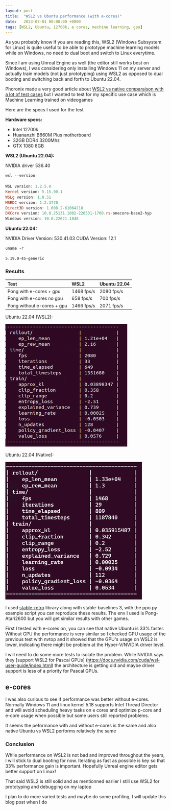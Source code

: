 ```yaml
---
layout: post
title:  "WSL2 vs Ubuntu performance (with e-cores)"
date:   2023-07-01 00:00:00 +0000
tags: [WSL2, Ubuntu, 12700k, e cores, machine learning, gpu]
---
```



As you probably know if you are reading this, WSL2 (Windows Subsystem for Linux) is quite useful to be able to prototype machine learning models while on Windows, no need to dual boot and switch to Linux everytime.

Since I am using Unreal Engine as well (the editor still works best on Windows), I was considering only installing Windows 11 on my server and actually train models (not just prototyping) using WSL2 as opposed to dual booting and switching back and forth to Ubuntu 22.04.

Phoronix made a very good article about [WSL2 vs native comparaison with a lot of test cases](https://www.phoronix.com/review/windows11-wsl2-zen4) but I wanted to test for my specific use case which is Machine Learning trained on videogames

Here are the specs I used for the test


**Hardware specs:**
*   Intel 12700k
*   Huananzhi B660M Plus motherboard
*   32GB DDR4 3200Mhz
*   GTX 1080 8GB

**WSL2 (Ubuntu 22.04):**

NVIDIA driver 536.40

```powershell
wsl --version

WSL version: 1.2.5.0
Kernel version: 5.15.90.1
WSLg version: 1.0.51
MSRDC version: 1.2.3770
Direct3D version: 1.608.2-61064218
DXCore version: 10.0.25131.1002-220531-1700.rs-onecore-base2-hyp
Windows version: 10.0.22621.1848
```

**Ubuntu 22.04:**

NVIDIA Driver Version: 530.41.03
CUDA Version: 12.1 
```shell
uname -r

5.19.0-45-generic
```

### Results


| Test        	   | WSL2               | Ubuntu 22.04 |
|:-----------------|:-------------------|:--------------------------|
| Pong with e-cores + gpu | 1468 fps/s |    2080 fps/s   |
| Pong with e-cores no gpu | 658	fps/s    | 700   fps/s          |
| Pong without e-cores + gpu | 1466 fps/s    | 2071 fps/s            |


Ubuntu 22.04 (WSL2):

![wsl2](/assets/windows/ubuntu_pong.png)

Ubuntu 22.04 (Native):

![native](/assets/windows/wsl2_pong.png)


I used [stable-retro](https://github.com/Farama-Foundation/stable-retro) library along with stable-baselines 3, with the ppo.py example script you can reproduce these results. The env I used is Pong-Atari2600 but you will get similar results with other games.

First I tested with e-cores on, you can see that native Ubuntu is 33% faster.
Without GPU the performance is very similar so I checked GPU usage of the previous test with nvtop and it showed that the GPU's usage on WSL2 is lower, indicating there might be problem at the Hyper-V/NVIDIA driver level.

I will need to do some more tests to isolate the problem. While NVIDIA says they [support WSL2 for Pascal GPUs] (https://docs.nvidia.com/cuda/wsl-user-guide/index.html) the architecture is getting old and maybe driver support is less of a priority for Pascal GPUs.


## e-cores
I was also curious to see if performance was better without e-cores. Normally Windows 11 and linux kernel 5.18 supports Intel Thread Director and will avoid scheduling heavy tasks on e cores and optimize p-core and e-core usage when possible but some users still reported problems.

It seems the peformance with and without e-cores is the same and also native Ubuntu vs WSL2 performs relatively the same


### Conclusion

While performance on WSL2 is not bad and improved throughout the years, I will stick to dual booting for now. Iterating as fast as possible is key so that 33% performance gain is important. Hopefully Unreal engine editor gets better support on Linux!

That said WSL2 is still solid and as mentionned earlier I still use WSL2 for prototyping and debugging on my laptop

I plan to do more varied tests and maybe do some profiling, I will update this blog post when I do